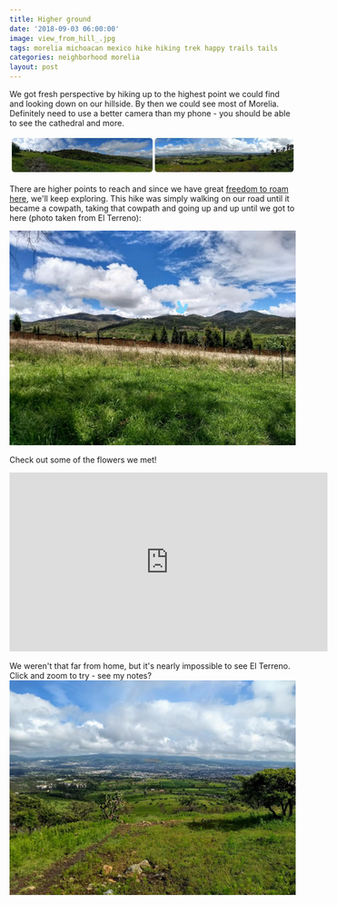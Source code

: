 ```yaml
---
title: Higher ground
date: '2018-09-03 06:00:00'
image: view_from_hill_.jpg
tags: morelia michoacan mexico hike hiking trek happy trails tails
categories: neighborhood morelia
layout: post
---
```


We got fresh perspective by hiking up to the highest point we could find and looking down on our hillside. By then we could see most of Morelia. Definitely need to use a better camera than my phone - you should be able to see the cathedral and more.<br>


[![](/images/wide_view_from_hill_.jpg)](/images/wide_view_from_hill.jpg)

There are higher points to reach and since we have great [freedom to roam here](https://reverdecer.annalisagross.com/2018/07/22/the-right-to-roam/), we'll keep exploring. This hike was simply walking on our road until it became a cowpath, taking that cowpath and going up and up until we got to here (photo taken from El Terreno):

[![](/images/eastish_hills_notes_.jpg)](/images/eastish_hills_notes.jpg)

Check out some of the flowers we met!

<iframe width="560" height="315" src="https://www.youtube-nocookie.com/embed/D6BTaqkRv60" frameborder="0" allow="autoplay; encrypted-media" allowfullscreen></iframe>

We weren't that far from home, but it's nearly impossible to see El Terreno. Click and zoom to try - see my notes?
[![](/images/view_from_hill_with_notes_.jpg)](/images/view_from_hill_with_notes.jpg)